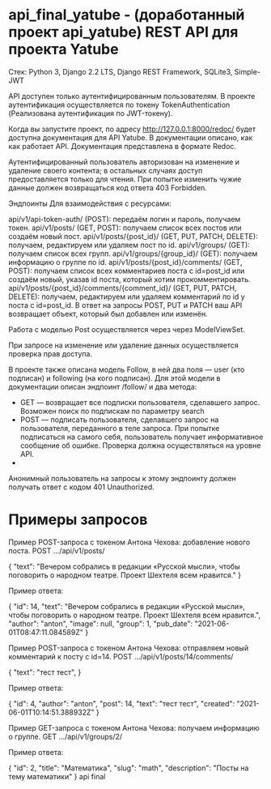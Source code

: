 # api_final_yatube - (доработанный проект api_yatube) REST API для проекта Yatube

Стек: Python 3, Django 2.2 LTS, Django REST Framework, SQLite3, Simple-JWT

API доступен только аутентифицированным пользователям. В проекте аутентификация осуществляется по токену TokenAuthentication (Реализована аутентификация по JWT-токену).

Когда вы запустите проект, по адресу http://127.0.0.1:8000/redoc/ будет доступна документация для API Yatube. В документации описано, как как работает API. Документация представлена в формате Redoc.

Аутентифицированный пользователь авторизован на изменение и удаление своего контента; в остальных случаях доступ предоставляется только для чтения. При попытке изменить чужие данные должен возвращаться код ответа 403 Forbidden.

Эндпоинты Для взаимодействия с ресурсами:

api/v1/api-token-auth/ (POST): передаём логин и пароль, получаем токен.
api/v1/posts/ (GET, POST): получаем список всех постов или создаём новый пост.
api/v1/posts/{post_id}/ (GET, PUT, PATCH, DELETE): получаем, редактируем или удаляем пост по id.
api/v1/groups/ (GET): получаем список всех групп.
api/v1/groups/{group_id}/ (GET): получаем информацию о группе по id.
api/v1/posts/{post_id}/comments/ (GET, POST): получаем список всех комментариев поста с id=post_id или создаём новый, указав id поста, который хотим прокомментировать. api/v1/posts/{post_id}/comments/{comment_id}/ (GET, PUT, PATCH, DELETE): получаем, редактируем или удаляем комментарий по id у поста с id=post_id.
В ответ на запросы POST, PUT и PATCH ваш API возвращает объект, который был добавлен или изменён.

Работа с моделью Post осуществляется через через ModelViewSet.

При запросе на изменение или удаление данных осуществляется проверка прав доступа.

В проекте также описана модель Follow, в ней два поля — user (кто подписан) и following (на кого подписан). Для этой модели в документации  описан эндпоинт /follow/ и два метода:
  - GET — возвращает все подписки пользователя, сделавшего запрос. Возможен поиск по подпискам по параметру search
  - POST — подписать пользователя, сделавшего запрос на пользователя, переданного в теле запроса. При попытке подписаться на самого себя, пользователь получает информативное сообщение об ошибке. Проверка должна осуществляться на уровне API.
  - 
Анонимный пользователь на запросы к этому эндпоинту должен получать ответ с кодом 401 Unauthorized.

# Примеры запросов

Пример POST-запроса с токеном Антона Чехова: добавление нового поста. POST .../api/v1/posts/

{ "text": "Вечером собрались в редакции «Русской мысли», чтобы поговорить о народном театре. Проект Шехтеля всем нравится." }

Пример ответа:

{ "id": 14, "text": "Вечером собрались в редакции «Русской мысли», чтобы поговорить о народном театре. Проект Шехтеля всем нравится.", "author": "anton", "image": null, "group": 1, "pub_date": "2021-06-01T08:47:11.084589Z" }

Пример POST-запроса с токеном Антона Чехова: отправляем новый комментарий к посту с id=14. POST .../api/v1/posts/14/comments/

{ "text": "тест тест", }

Пример ответа:

{ "id": 4, "author": "anton", "post": 14, "text": "тест тест", "created": "2021-06-01T10:14:51.388932Z" }

Пример GET-запроса с токеном Антона Чехова: получаем информацию о группе. GET .../api/v1/groups/2/

Пример ответа:

{ "id": 2, "title": "Математика", "slug": "math", "description": "Посты на тему математики" }
api final
